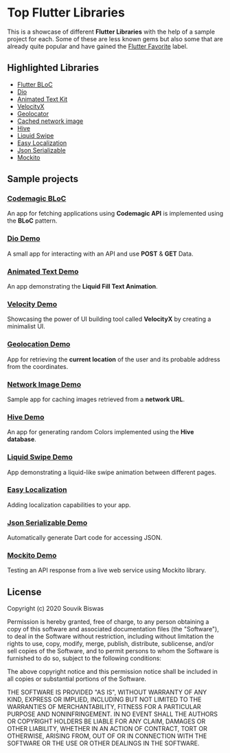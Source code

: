 # Top Flutter Libraries

This is a showcase of different **Flutter Libraries** with the help of a sample project for each. Some of these are less known gems but also some that are already quite popular and have gained the [Flutter Favorite](https://flutter.dev/docs/development/packages-and-plugins/favorites) label.

## Highlighted Libraries

* [Flutter BLoC](https://pub.dev/packages/flutter_bloc)
* [Dio](https://pub.dev/packages/dio)
* [Animated Text Kit](https://pub.dev/packages/animated_text_kit)
* [VelocityX](https://pub.dev/packages/velocity_x)
* [Geolocator](https://pub.dev/packages/geolocator)
* [Cached network image](https://pub.dev/packages/cached_network_image)
* [Hive](https://pub.dev/packages/hive)
* [Liquid Swipe](https://pub.dev/packages/liquid_swipe)
* [Easy Localization](https://pub.dev/packages/easy_localization)
* [Json Serializable](https://pub.dev/packages/json_serializable)
* [Mockito](https://pub.dev/packages/mockito)

## Sample projects

### [Codemagic BLoC](https://github.com/sbis04/top_flutter_libraries/tree/master/codemagic_bloc)

An app for fetching applications using **Codemagic API** is implemented using the **BLoC** pattern.

### [Dio Demo](https://github.com/sbis04/top_flutter_libraries/tree/master/dio_demo)

A small app for interacting with an API and use **POST** & **GET** Data.

### [Animated Text Demo](https://github.com/sbis04/top_flutter_libraries/tree/master/animated_text_demo)

An app demonstrating the **Liquid Fill Text Animation**.

### [Velocity Demo](https://github.com/sbis04/top_flutter_libraries/tree/master/velocity_demo)

Showcasing the power of UI building tool called **VelocityX** by creating a minimalist UI.

### [Geolocation Demo](https://github.com/sbis04/top_flutter_libraries/tree/master/geolocation_demo)

App for retrieving the **current location** of the user and its probable address from the coordinates.

### [Network Image Demo](https://github.com/sbis04/top_flutter_libraries/tree/master/net_img_demo)

Sample app for caching images retrieved from a **network URL**.

### [Hive Demo](https://github.com/sbis04/top_flutter_libraries/tree/master/hive_demo)

An app for generating random Colors implemented using the **Hive database**.

### [Liquid Swipe Demo](https://github.com/sbis04/top_flutter_libraries/tree/master/liquid_swipe_demo)

App demonstrating a liquid-like swipe animation between different pages.

### [Easy Localization](https://github.com/sbis04/top_flutter_libraries/tree/master/localization_demo)

Adding localization capabilities to your app.

### [Json Serializable Demo](https://github.com/sbis04/top_flutter_libraries/tree/master/json_serializable_demo)

Automatically generate Dart code for accessing JSON.

### [Mockito Demo](https://github.com/sbis04/top_flutter_libraries/tree/master/mockito_demo)

Testing an API response from a live web service using Mockito library.

## License

Copyright (c) 2020 Souvik Biswas

Permission is hereby granted, free of charge, to any person obtaining a copy
of this software and associated documentation files (the "Software"), to deal
in the Software without restriction, including without limitation the rights
to use, copy, modify, merge, publish, distribute, sublicense, and/or sell
copies of the Software, and to permit persons to whom the Software is
furnished to do so, subject to the following conditions:

The above copyright notice and this permission notice shall be included in all
copies or substantial portions of the Software.

THE SOFTWARE IS PROVIDED "AS IS", WITHOUT WARRANTY OF ANY KIND, EXPRESS OR
IMPLIED, INCLUDING BUT NOT LIMITED TO THE WARRANTIES OF MERCHANTABILITY,
FITNESS FOR A PARTICULAR PURPOSE AND NONINFRINGEMENT. IN NO EVENT SHALL THE
AUTHORS OR COPYRIGHT HOLDERS BE LIABLE FOR ANY CLAIM, DAMAGES OR OTHER
LIABILITY, WHETHER IN AN ACTION OF CONTRACT, TORT OR OTHERWISE, ARISING FROM,
OUT OF OR IN CONNECTION WITH THE SOFTWARE OR THE USE OR OTHER DEALINGS IN THE
SOFTWARE.
